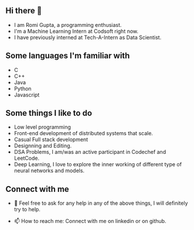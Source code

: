 ## Hi there 👋

- I am Romi Gupta, a programming enthusiast.
- I'm a Machine Learning Intern at Codsoft right now.
- I have previously interned at Tech-A-Intern as Data Scientist.

## Some languages I'm familiar with
- C
- C++
- Java
- Python
- Javascript

## Some things I like to do
- Low level programming
- Front-end development of distributed systems that scale.
- Casual Full stack development
- Designning and Editing.
- DSA Problems, I am/was an active participant in Codechef and LeetCode.
- Deep Learning, I love to explore the inner working of different type of neural networks and models.

## Connect with me
- 💬 Feel free to ask for any help in any of the above things, I will definitely try to help.

- 📫 How to reach me: Connect with me on linkedin or on github.
